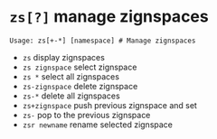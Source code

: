 <!-- TITLE: zs -->

#  `zs[?]` manage zignspaces


```text
Usage: zs[+-*] [namespace] # Manage zignspaces
```


- `zs` display zignspaces
- `zs zignspace` select zignspace
- `zs *` select all zignspaces
- `zs-zignspace` delete zignspace
- `zs-*` delete all zignspaces
- `zs+zignspace` push previous zignspace and set
- `zs-` pop to the previous zignspace
- `zsr newname` rename selected zignspace

<p hidden>zs zsr</p>